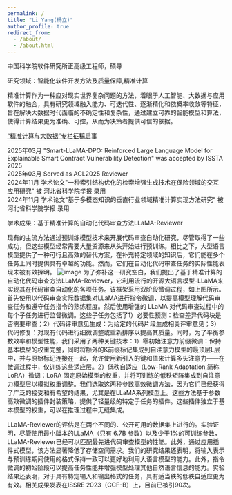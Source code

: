 ```yaml
---
permalink: /
title: "Li Yang(杨立)"
author_profile: true
redirect_from: 
  - /about/
  - /about.html
---
```


中国科学院软件研究所正高级工程师，硕导

研究领域：智能化软件开发方法及质量保障,精准计算

精准计算作为一种应对现实世界复杂问题的方法，着眼于人工智能、大数据与应用软件的融合，具有研究领域融入能力、可迭代性、逐渐精化和依概率收敛等特征，旨在解决大数据时代面临的不确定性和复杂性，通过建立可靠的智能模型和算法，使得计算结果更为准确、可控，从而为决策者提供可信的依据。

[“精准计算与大数据”专栏征稿启事](https://hbkx.cbpt.cnki.net/portal/journal/portal/client/news/551192a9c2b6dd04c0b574a0363755a9)

2025年03月  "Smart-LLaMA-DPO: Reinforced Large Language Model for Explainable Smart Contract Vulnerability Detection" was accepted by ISSTA 2025
<br />
2025年03月  Served as ACL2025 Reviewer 
<br />
2024年11月  学术论文"一种索引结构优化的检索增强生成技术在保险领域的交互应用研究" 被 河北省科学院学报 录用  
2024年11月  学术论文"基于多模态知识的垂直行业领域精准计算实现方法研究" 被 河北省科学院学报 录用 

学术成果：基于精准计算的自动化代码审查方法LLaMA-Reviewer

现有的主流方法通过预训练模型技术来开展代码审查自动化研究，尽管取得了一些成功，但这些模型经常需要大量资源来从头开始进行预训练。相比之下，大型语言模型提供了一种可行且高效的替代方案，在补充特定领域的知识后，它们能在多个任务上同时提供具有卓越的功能。然而，它们在自动化代码审查任务的实际性能表现未被有效探明。
![image](https://github.com/user-attachments/assets/016b4842-defb-4662-9787-a78529c802fb)
为了弥补这一研究空白，我们提出了基于精准计算的自动化代码审查方法LLaMA-Reviewer，它利用流行的开源大语言模型-LLaMA来实现其在代码审查自动化的各项任务。该框架采用双阶段微调过程，如上图所示。首先使用以代码审查实际数据集对LLaMA进行指令微调，以提高模型理解代码审查任务和遵守任务指令的熟练程度。然后使用增强的 LLaMA 对代码审查过程中的每个子任务进行监督微调。这些子任务包括了1）必要性预测：检查差异代码块是否需要审查；2）代码评审意见生成：为给定的代码片段生成相关评审意见；3）代码修复：对现有代码进行细微调整或重新排序以提高其质量。同时，为了平衡参数效率和模型性能，我们采用了两种关键技术：1）零初始注意力前缀微调：保持基本模型的权重完整，同时将额外的K前缀标记集成到自注意力模型的最顶层L层中，并与原始标记连接在一起，允许使用新引入的键和值来计算多头注意力——在微调过程中，仅训练这些适应层。2）低秩自适应（Low-Rank Adaptation,简称LoRA）微调：LoRA 固定原始模型的权重，并将可训练的低秩矩阵集成到自注意力模型层以模拟权重调整。我们选取这两种参数高效微调方法，因为它们已经获得了广泛的接受和有希望的结果，尤其是在LLaMA系列模型上。这些方法基于参数高效微调的插件封装策略，提供了轻量级的特定于任务的插件。这些插件独立于基本模型的权重，可以在推理过程中无缝集成。

LLaMA-Reviewer的评估是在两个不同的、公开可用的数据集上进行的。实验证明，尽管使用最小版本的LLaMA（只有 6.7B 参数）以及少于1%的可训练参数，LLaMA-Reviewer已经可以匹配最先进代码审查模型的性能。此外，通过应用插件式模型，该方法显著降低了存储空间需求。我们的研究结果还表明，将输入表示与预训练期间使用的格式保持一致可以更好地利用大语言模型的能力。此外，指令微调的初始阶段可以提高任务性能并增强模型处理其他自然语言信息的能力。实验结果还表明，对于具有特定输入和输出格式的任务，具有适当秩的低秩自适应更为有效。相关成果发表在ISSRE 2023（CCF-B）上，目前已被引90次。
